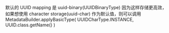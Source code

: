 默认的 UUID mapping 是 uuid-binary(UUIDBinaryType) 因为这样存储更高效，如果想使用 character storage(uuid-char) 作为默认值，则可以调用 MetadataBuilder.applyBasicType( UUIDCharType.INSTANCE, UUID.class.getName() )


